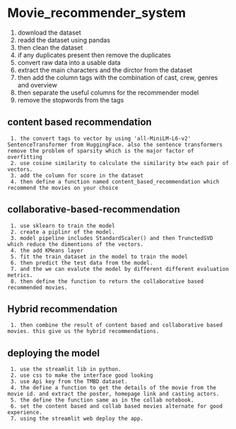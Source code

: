 # Movie_recommender_system
  1. download the dataset
  2. readd the dataset using pandas
  3. then clean the dataset
  4. if any duplicates present then remove the duplicates
  5. convert raw data into a usable data
  6. extract the main characters and the dirctor from the dataset
  7. then add the column tags with the combination of cast, crew, genres and overview
  8. then separate the useful columns for the recommender model
  9. remove the stopwords from the tags
     
   ## content based recommendation
     1. the convert tags to vector by using 'all-MiniLM-L6-v2' SentenceTransformer from HuggingFace. also the sentence transformers remove the problem of sparsity which is the major factor of overfitting
     2. use cosine similarity to calculate the similarity btw each pair of vectors.
     3. add the column for score in the dataset
     4. then define a function named content_based_recommendation which recommend the movies on your choice

   ## collaborative-based-recommendation
     1. use sklearn to train the model
     2. create a piplinr of the model.
     3. model pipeline includes StandardScaler() and then TrunctedSVD which reduce the dimentions of the vectors.
     4. the add KMeans layer
     5. fit the train_dataset in the model to train the model
     6. then predict the test data from the model.
     7. and the we can evalute the model by different different evaluation metrics.
     8. then define the function to return the collaborative based recommended movies.
   ## Hybrid recommendation
     1. then combine the result of content based and collaborative based movies. this give us the hybrid recommendations.

   ## deploying the model
     1. use the streamlit lib in python.
     2. use css to make the interface good looking
     3. use Api key from the TMBD dataset.
     4. the define a function to get the details of the movie from the movie id. and extract the poster, homepage link and casting actors.
     5. the define the function same as in the collab notebook. 
     6. set the content based and collab based movies alternate for good experience.
     7. using the streamlit web deploy the app. 
     
